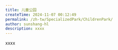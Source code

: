 ```yaml
---
title: 儿童公园
createTime: 2024-11-07 00:12:49
permalink: /zh-tw/SpecializedPark/ChildrenPark/
author: sunshang-hl
description: xxxx
---
```


xxxx